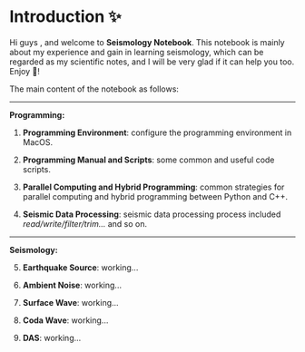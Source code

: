 # Introduction ✨

Hi guys , and welcome to **Seismology Notebook**. This notebook is mainly about my experience and gain in learning seismology, which can be regarded as my scientific notes, and I will be very glad if it can help you too. Enjoy 👋!
 
The main content of the notebook as follows:

---
**Programming:**

1. **Programming Environment**: configure the programming environment in MacOS.

2. **Programming Manual and Scripts**: some common and useful code scripts.

3. **Parallel Computing and Hybrid Programming**: common strategies for parallel computing and hybrid programming between Python and C++.

4. **Seismic Data Processing**: seismic data processing process included *read/write/filter/trim...* and so on.

---
**Seismology:**

5. **Earthquake Source**: working...

6. **Ambient Noise**: working...

7. **Surface Wave**: working...

8. **Coda Wave**: working...

9. **DAS**: working...



<!-- ```{tableofcontents}
```

Here is my nifty citation {cite}`holdgraf_evidence_2014`.

```{bibliography}
``` -->